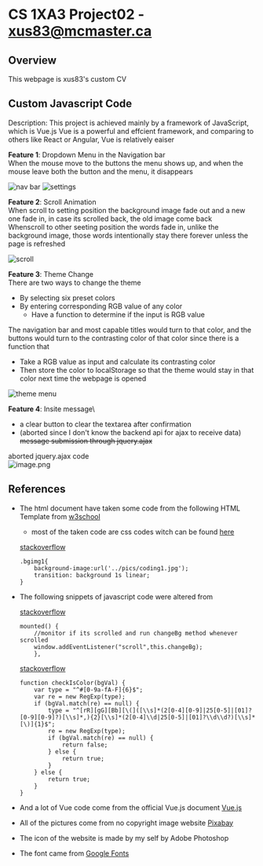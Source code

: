 # CS 1XA3 Project02 - <xus83@mcmaster.ca>
## Overview
This webpage is xus83's custom CV
## Custom Javascript Code
Description: This project is achieved mainly by a framework of JavaScript, which is Vue.js
Vue is a powerful and effcient framework, and comparing to others like React or Angular, Vue is relatively eaiser

**Feature 1**: Dropdown Menu in the Navigation bar\
When the mouse move to the buttons the menu shows up, and when the mouse leave both the button and the menu, it disappears

![nav bar](https://i.loli.net/2020/03/16/YjQ5qwPAZWEhKBI.png)
![settings](https://i.loli.net/2020/03/16/PMGYeXtHCSjRKUh.png)

**Feature 2**: Scroll Animation\
When scroll to setting position the background image fade out and a new one fade in, in case its scrolled back, the old image come back\
Whenscroll to other seeting position the words fade in, unlike the background image, those words intentionally stay there forever unless the page is refreshed

![scroll](https://i.loli.net/2020/03/16/BP7k91LIc4bpsiu.png)

**Feature 3**: Theme Change\
There are two ways to change the theme
* By selecting six preset colors
* By entering corresponding RGB value of any color
    * Have a function to determine if the input is RGB value

The navigation bar and most capable titles would turn to that color, and the buttons would turn to the contrasting color of that color since there is a function that
* Take a RGB value as input and calculate its contrasting color
* Then store the color to localStorage so that the theme would stay in that color next time the webpage is opened

![theme menu](https://i.loli.net/2020/03/16/4h2Bn3AvZIpk5eu.png)

**Feature 4**: Insite message\
* a clear button to clear the textarea after confirmation
* (aborted since I don't know the backend api for ajax to receive data)\
~~message submission through jquery.ajax~~

aborted jquery.ajax code\
![image.png](https://i.loli.net/2020/03/18/T1BILXa7dSxw3MF.png)

## References
- The html document have taken some code from the following HTML Template from 
[w3school](https://www.w3schools.com/w3css/tryit.asp?filename=tryw3css_templates_cafe)
    * most of the taken code are css codes witch can be found [here](https://www.w3schools.com/w3css/4/w3.css)

    [stackoverflow](https://stackoverflow.com/questions/5002351/how-to-fade-changing-background-image)
    ```
    .bgimg1{
        background-image:url('../pics/coding1.jpg');
        transition: background 1s linear;
    }
    ```

- The following snippets of javascript code were altered from

    [stackoverflow](https://stackoverflow.com/questions/45822150/how-to-listen-to-the-window-scroll-event-in-a-vuejs-component)
    ```
    mounted() {
        //monitor if its scrolled and run changeBg method whenever scrolled
        window.addEventListener("scroll",this.changeBg);
        },
    ```

    [stackoverflow](https://stackoverflow.com/questions/32673760/how-can-i-know-if-a-given-string-is-hex-rgb-rgba-or-hsl-color-using-javascript)
    ```
    function checkIsColor(bgVal) {
        var type = "^#[0-9a-fA-F]{6}$";
        var re = new RegExp(type);
        if (bgVal.match(re) == null) {
            type = "^[rR][gG][Bb][\(]([\\s]*(2[0-4][0-9]|25[0-5]|[01]?[0-9][0-9]?)[\\s]*,){2}[\\s]*(2[0-4]\\d|25[0-5]|[01]?\\d\\d?)[\\s]*[\)]{1}$";
            re = new RegExp(type);
            if (bgVal.match(re) == null) {
                return false;
            } else {
                return true;
            }
        } else {
            return true;
        }
    }
    ```
- And a lot of Vue code come from the official Vue.js document [Vue.js](https://vuejs.org/v2/guide/components-custom-events.html)
- All of the pictures come from no copyright image website [Pixabay](https://pixabay.com/)
- The icon of the website is made by my self by Adobe Photoshop
- The font came from [Google Fonts](https://fonts.google.com/specimen/Raleway)
